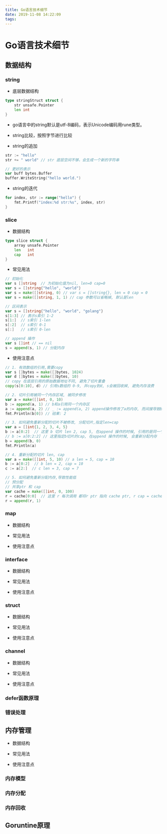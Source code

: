 ```yaml
---
title: Go语言技术细节
date: 2019-11-08 14:22:09
tags:
---
```


# Go语言技术细节

## 数据结构

### string

- 底层数据结构

```go
type stringStruct struct {
	str unsafe.Pointer
	len int
}
```

- go语言中的string默认是utf-8编码，表示Unicode编码用rune类型。

- string比较，按照字节进行比较

- string的追加

```go
str := "hello"
str += " world" // str 底层空间不够，会生成一个新的字符串

// 更好的表示
var buff bytes.Buffer
buffer.WriteString("hello world.")
```

- string的迭代

```go
for index, str := range("hello") {
    fmt.Printf("index:%d str:%s", index, str)
}
```

### slice

- 数据结构

```go
type slice struct {
	array unsafe.Pointer
	len   int
	cap   int
}
```

- 常见用法
  
```go
// 初始化
var s []string  // 为初始化值为nil, len=0 cap=0
var s = []string{"hello", "world"}
var s = make([]string, 0) // var s = []string{}, len = 0 cap = 0
var s = make([]string, 1, 1) // cap 参数可以省略掉, 默认是len

// 区间表示
var s = []string{"hello", "world", "golang"}
s[1:3] // 表示s索引 1-2
s[1:]  // s索引 1-len 
s[:2]  // s索引 0-1
s[:]   // s索引 0-len

// append 操作
var s []int // == nil
s = append(s, 1) // 分配内存
```

- 使用注意点

```go
// 1. 有效数组的引用,需要copy
var s []bytes = make([]bytes, 1024)
var d []bytes = make([]bytes, 10)
// copy 在底层引用的原始数据地址不同, 避免了切片重叠
copy(s[0:10], d) // 引用s数组的 0-9, 并copy到d, s会被回收掉, 避免内存浪费
```
```go
// 2. 切片引用被同一个内存区域, 被同步修改
var a = make([]int, 0, 10)
b := append(a, 1) // b和a引用同一个内存区
a := append(a, 2) // _ := append(a, 2) append操作修改了a的内存, 而间接导致b也被修改
fmt.Println(b[0]) // 结果: 2
```
```go
// 3. 如何避免重新分配的切片不被修改, 分配切片,指定len=cap
var a = []int{1, 2, 3, 4, 5}
b := a[0:2]  // 这里 b 切片 len 2, cap 5, 在append 操作的时候, 引用的是同一个内存区
// b := a[0:2:2] // 这里指定b切片的cap, 在append 操作的时候, 会重新分配内存
b = append(b, 0)
fmt.Println(a)
```
```go
// 4. 重新分配的切片 len, cap
var a = make([]int, 5, 10) // a len = 5, cap = 10
b := a[0:2]  // b len = 2, cap = 10
c := a[2:]  // c len = 3, cap = 7
```
```go
// 5. 如何避免重新分配内存,导致性能低
// 预分配
// 共享ptr 和 cap
var cache = make([]int, 0, 100)
r = cache[0:0]  // 这里 r 每次调用 都将r ptr 指向 cache ptr, r cap = cache cap 
r = append(r, 1)
```

### map

- 数据结构

- 常见用法

- 使用注意点

### interface

- 数据结构

- 常见用法

- 使用注意点

### struct

- 数据结构

- 常见用法

- 使用注意点

### channel

- 数据结构

- 常见用法

- 使用注意点

### defer函数原理

### 错误处理

## 内存管理

- 数据结构

- 常见用法

- 使用注意点

### 内存模型

### 内存分配

### 内存回收

## Goruntine原理